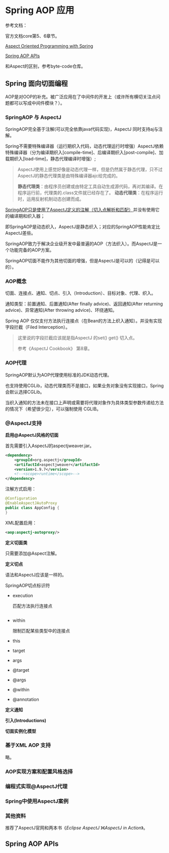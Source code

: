 # Spring AOP 应用

参考文档：

官方文档core第5、6章节。

[Aspect Oriented Programming with Spring](https://docs.spring.io/spring-framework/docs/current-SNAPSHOT/reference/html/core.html#aop)

[Spring AOP APIs](https://docs.spring.io/spring-framework/docs/current-SNAPSHOT/reference/html/core.html#aop-api)

和Aspect的区别，参考byte-code仓库。



## Spring 面向切面编程

AOP是对OOP的补充。被广泛应用在了中间件的开发上（或许所有横切关注点问题都可以写成中间件模块？）。

### SpringAOP 与 AspectJ

SpringAOP完全基于注解(可以完全依靠java代码实现)，AspectJ 同时支持aj与注解。

Spring不需要特殊编译器（运行期织入代码，动态代理运行时增强）AspectJ依赖特殊编译器（分为编译期织入[compile-time]、后编译期织入[post-compile]、加载期织入[load-time]，静态代理编译时增强）;

> AspectJ使用上感觉好像是动态代理一样，但是仍然属于静态代理，只不过AspectJ的静态代理类是由特殊编译器ajc给完成的。
>
> **静态代理类**：由程序员创建或由特定工具自动生成源代码，再对其编译。在程序运行前，代理类的.class文件就已经存在了。
> **动态代理类**：在程序运行时，运用反射机制动态创建而成。

<u>SpringAOP只是使用了AspectJ定义的注解（切入点解析和匹配）</u>并没有使用它的编译期和织入器；

即SpringAOP是动态织入，AspectJ是静态织入；对应的SpringAOP性能肯定比AspectJ差些。

SpringAOP致力于解决企业级开发中最普遍的AOP（方法织入）。而AspectJ是一个功能完备的AOP方案。

SpringAOP切面不能作为其他切面的增强，但是AspectJ是可以的（记得是可以的）。

### AOP概念

切面、连接点、通知、切点、引入（Introduction）、目标对象、代理、织入。

通知类型：前置通知、后置通知(After finally advice)、返回通知(After returning advice)、异常通知(After throwing advice)、环绕通知。

Spring AOP 仅仅支付方法执行连接点（在Bean的方法上织入通知）。并没有实现字段拦截（Filed Interception）。

> 这里说的字段拦截应该就是指AspectJ 的set() get() 切入点。
>
> 参考《AspectJ Cookbook》 第8章。

### AOP代理

SpringAOP默认为AOP代理使用标准的JDK动态代理。

也支持使用CGLib，动态代理类而不是接口，如果业务对象没有实现接口，Spring会默认选择CGLib。

当织入通知的方法未在接口上声明或需要将代理对象作为具体类型参数传递给方法的情况下（希望很少见），可以强制使用 CGLIB。

### @AspectJ支持

**启用@AspectJ风格的切面**

首先需要引入AspectJ的aspectjweaver.jar。

```xml
<dependency>
    <groupId>org.aspectj</groupId>
    <artifactId>aspectjweaver</artifactId>
    <version>1.9.7</version>
    <!--<scope>runtime</scope>-->
</dependency>
```

注解方式启用：

```java
@Configuration
@EnableAspectJAutoProxy
public class AppConfig {
}
```

XML配置启用：

```xml
<aop:aspectj-autoproxy/>
```

**定义切面类**

只需要添加@Aspect注解。

**定义切点**

语法和AspectJ应该是一样的。

SpringAOP切点标识符

+ execution 

  匹配方法执行连接点

  ```java
  
  ```

+ within 

  限制匹配某些类型中的连接点

+ this

+ target

+ args

+ @target

+ @args

+ @within

+ @annotation

**定义通知**

**引入(Introductions)**

**切面实例化模型**



### 基于XML AOP 支持

 略。

### AOP实现方案和配置风格选择



### 编程式实现@AspectJ代理



### Spring中使用AspectJ案例



### 其他资料

推荐了AspectJ官网和两本书《*Eclipse AspectJ* 》《*AspectJ in Action*》。



## Spring AOP APIs

